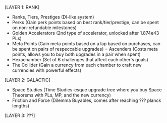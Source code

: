 [LAYER 1: RANK]<br>
- Ranks, Tiers, Prestiges (DI-like system)
- Perks (Gain perk points based on best rank/tier/prestige, can be spent on non-refundable milestones)
- Golden Accelerators (2nd type of accelerator, unlocked after 1.874e43 PLs)
- Meta Points (Gain meta points based on a lap based on purchases, can be spent on pairs of respeccable upgrades)
= Ascenders (Costs meta points, allows you to buy both upgrades in a pair when spent)
- Hexachamber (Set of 6 challenges that affect each other's goals)
- The Collider (Gain a currency from each chamber to craft new currencies with powerful effects)

[LAYER 2: GALACTIC]<br>
- Space Studies (Time Studies-esque upgrade tree where you buy Space Theorems with PLs, MP, and the new currency)
- Friction and Force (Dilemma Buyables, comes after reaching ??? planck lengths)

[LAYER 3: ???]